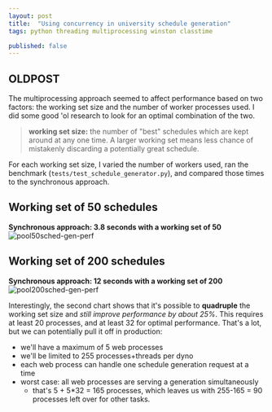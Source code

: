 ```yaml
---
layout: post
title:  "Using concurrency in university schedule generation"
tags: python threading multiprocessing winston classtime

published: false
---
```



OLDPOST
---

The multiprocessing approach seemed to affect performance based on two factors: the working set size and the number of worker processes used. I did some good 'ol research to look for an optimal combination of the two.

> **working set size:** the number of "best" schedules which are kept around at any one time. A larger working set means less chance of mistakenly discarding a potentially great schedule.

For each working set size, I varied the number of workers used, ran the benchmark (`tests/test_schedule_generator.py`), and compared those times to the synchronous approach.

Working set of 50 schedules
---
**Synchronous approach: 3.8 seconds with a working set of 50**
![pool50sched-gen-perf](https://cloud.githubusercontent.com/assets/1522678/4966148/2dafa904-67af-11e4-9d35-146f86c5e342.png)

Working set of 200 schedules
--
**Synchronous approach: 12 seconds with a working set of 200**
![pool200sched-gen-perf](https://cloud.githubusercontent.com/assets/1522678/4966149/2db3a2c0-67af-11e4-8f3e-cab8ae605106.png)

Interestingly, the second chart shows that it's possible to **quadruple** the working set size and *still improve performance by about 25%*. This requires at least 20 processes, and at least 32 for optimal performance. That's a lot, but we can potentially pull it off in production:

- we'll have a maximum of 5 web processes
- we'll be limited to 255 processes+threads per dyno
- each web process can handle one schedule generation request at a time
- worst case: all web processes are serving a generation simultaneously
  - that's 5 + 5*32 = 165 processes, which leaves us with 255-165 = 90 processes left over for other tasks.

